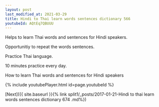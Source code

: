```yaml
---
layout: post
last_modified_at: 2021-03-29
title: Hindi to Thai learn words sentences dictionary 566 
youtubeId: AQtEq7QBUUU
---
```

 
 
Helps to learn Thai words and sentences for Hindi speakers.

Opportunitiy to repeat the words sentences. 

Practice Thai language. 
 
10 minutes practice every day. 
 
How to learn Thai words and sentences for Hindi speakers 
 
{% include youtubePlayer.html id=page.youtubeId %}
 
 
[Next]({{ site.baseurl }}{% link  split1/_posts/2017-01-21-Hindi to thai learn words sentences dictionary 674 .md%})
 

